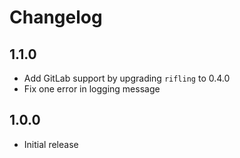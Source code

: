 Changelog
=========

1.1.0
-----

 - Add GitLab support by upgrading `rifling` to 0.4.0
 - Fix one error in logging message

1.0.0
-----

 - Initial release